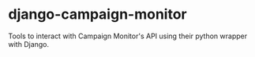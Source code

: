django-campaign-monitor
======================

Tools to interact with Campaign Monitor's API using their python wrapper with Django.
